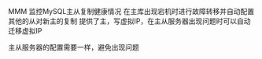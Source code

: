 MMM
监控MySQL主从复制健康情况
在主库出现宕机时进行故障转移并自动配置其他的从对新主的复制
提供了主，写虚拟IP，在主从服务器出现问题时可以自动迁移虚拟IP


主从服务器的配置需要一样，避免出现问题
